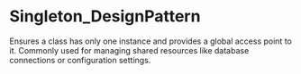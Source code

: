 # Singleton_DesignPattern
Ensures a class has only one instance and provides a global access point to it. Commonly used for managing shared resources like database connections or configuration settings.

